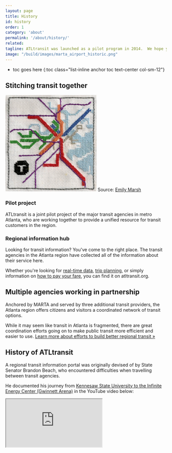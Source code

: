 ```yaml
---
layout: page
title: History
id: history
order: 1
category: 'about'
permalink: '/about/history/'
related: 
tagline: ATLtransit was launched as a pilot program in 2014.  We hope you find this regional information hub useful!
image: "/build/images/marta_airport_historic.png"
---
```


* toc goes here
{:toc class="list-inline anchor toc text-center col-sm-12"}

## Stitching transit together

<div class="col-sm-6 col-xs-12 pull-right text-center bottom-buffer">
	<img class="img-responsive center-block" style="max-height:300px" src="/build/images/about/transit_cross_stitch.png">
	<caption>Source: <a href="http://thesketchypixel.com/about">Emily Marsh</a></caption>
</div>


### Pilot project

ATLtransit is a joint pilot project of the major transit agencies in metro Atlanta, who are working together to provide a unified resource for transit customers in the region.

### Regional information hub

Looking for transit information?  You've come to the right place.  The transit agencies in the Atlanta region have collected all of the information about their service here.  

Whether you're looking for [real-time data](/tools/realtime/), [trip planning](/plan), or simply information on [how to pay your fare](/fares/products/), you can find it on atltransit.org.

## Multiple agencies working in partnership

Anchored by MARTA and served by three additional transit providers, the Atlanta region offers citizens and visitors a coordinated network of transit options.

While it may seem like transit in Atlanta is fragmented, there are great coordination efforts going on to make public transit more efficient and easier to use.  [Learn more about efforts to build better regional transit »](/about/regional-transit)


## History of ATLtransit

A regional transit information portal was originally devised of by State Senator Brandon Beach, who encountered difficulties when travelling between transit agencies.

He documented his journey from <a href="/plan/#fromPlace=34.03469763500044%2C-84.58262787899969&fromName=Kennesaw+State+University%2C+1000+Chastain+Rd+NW+Kennesaw%2C+GA+30144&toPlace=33.99136160395591%2C-84.0904314499507&toName=6400+Sugarloaf+Pkwy%2C+Duluth%2C+Georgia%2C+30097%2C+USA&mode=TRANSIT%2CWALK&time=04%3A30+pm&date=2015-10-15&arriveBy=false">Kennesaw State University to the Infinite Energy Center (Gwinnett Arena)</a> in the YouTube video below:

<div class="row">
	<div class="col-sm-8 col-sm-offset-2">
		<div class="embed-responsive embed-responsive-16by9">
			<iframe src="https://www.youtube.com/embed/zLzKeJtMBwI" allowfullscreen></iframe>
		</div>
	</div>
</div>
